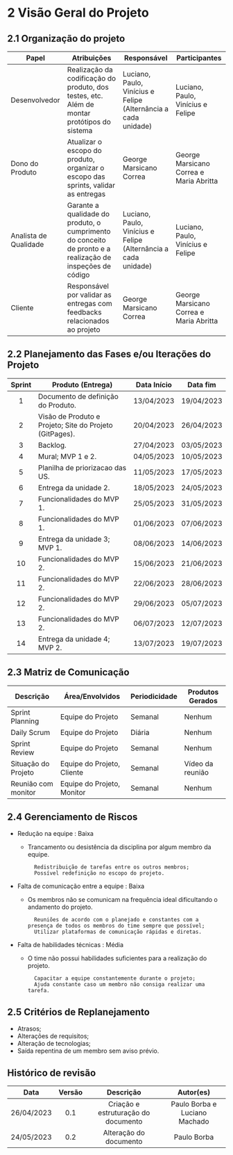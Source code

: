 # 2 Visão Geral do Projeto
## 2.1 Organização do projeto

| Papel | Atribuições | Responsável | Participantes | 
| -------------------------- | --------------------------------------------------------------------------------------------------------------------------------------------------------- | ---------------------------------------- | --------------------------------------------------------------------------------------------------- |
| Desenvolvedor | Realização da codificação do produto, dos testes, etc. Além de montar protótipos do sistema | Luciano, Paulo,  Vinícius e Felipe (Alternância a cada unidade) | Luciano, Paulo, Vinícius e Felipe |
| Dono do Produto | Atualizar o escopo do produto, organizar o escopo das sprints, validar as entregas | George Marsicano Correa | George Marsicano Correa e Maria Abritta |
| Analista de Qualidade | Garante a qualidade do produto, o cumprimento do conceito de pronto e a  realização de inspeções de código | Luciano, Paulo, Vinícius e Felipe (Alternância a cada unidade) |  Luciano, Paulo, Vinícius e Felipe |
| Cliente | Responsável por validar as entregas com feedbacks relacionados ao projeto | George Marsicano Correa | George Marsicano Correa e Maria Abritta |

## 2.2 Planejamento das Fases e/ou Iterações do Projeto

| Sprint | Produto (Entrega) | Data Início | Data fim |
| :----: | ----------------- | ----------- | ---------- |
| 1 | Documento de definição do Produto. | 13/04/2023 | 19/04/2023 |
| 2 | Visão de Produto e Projeto; Site do Projeto (GitPages). | 20/04/2023 | 26/04/2023 |
| 3 | Backlog. | 27/04/2023 | 03/05/2023 |
| 4 | Mural; MVP 1 e 2. | 04/05/2023 | 10/05/2023 |
| 5 | Planilha de priorizacao das US. | 11/05/2023 | 17/05/2023 |
| 6 | Entrega da unidade 2. | 18/05/2023 | 24/05/2023 |
| 7 | Funcionalidades do MVP 1. | 25/05/2023 | 31/05/2023 |
| 8 | Funcionalidades do MVP 1. | 01/06/2023 | 07/06/2023 |
| 9 | Entrega da unidade 3; MVP 1. | 08/06/2023 | 14/06/2023 |
| 10 | Funcionalidades do MVP 2. | 15/06/2023 | 21/06/2023 |
| 11 | Funcionalidades do MVP 2. | 22/06/2023 | 28/06/2023 |
| 12 | Funcionalidades do MVP 2. | 29/06/2023 | 05/07/2023 |
| 13 | Funcionalidades do MVP 2. | 06/07/2023 | 12/07/2023 |
| 14 | Entrega da unidade 4; MVP 2. | 13/07/2023 | 19/07/2023 |
## 2.3 Matriz de Comunicação

| Descrição | Área/Envolvidos | Periodicidade |Produtos Gerados |
| -------------------- | --------------------------------------- | ------------- | -------------------------------------------------------------------------------------------------- |
| Sprint Planning  | Equipe do Projeto | Semanal | Nenhum |
| Daily Scrum | Equipe do Projeto  | Diária | Nenhum |
| Sprint Review | Equipe do Projeto | Semanal | Nenhum |
| Situação do Projeto | Equipe do Projeto, Cliente | Semanal | Vídeo da reunião |
| Reunião com monitor | Equipe do Projeto, Monitor | Semanal | Nenhum |

## 2.4 Gerenciamento de Riscos

- Redução na equipe : Baixa
    - Trancamento ou desistência da disciplina por algum membro da equipe.
        
            Redistribuição de tarefas entre os outros membros;
            Possível redefinição no escopo do projeto.

- Falta de comunicação entre a equipe : Baixa
    - Os membros não se comunicam na frequência ideal dificultando o andamento do projeto.

            Reuniões de acordo com o planejado e constantes com a presença de todos os membros do time sempre que possível;
            Utilizar plataformas de comunicação rápidas e diretas.

- Falta de habilidades técnicas : Média
    - O time não possui habilidades suficientes para a realização do projeto.
    
            Capacitar a equipe constantemente durante o projeto;
            Ajuda constante caso um membro não consiga realizar uma tarefa.

## 2.5 Critérios de Replanejamento

- Atrasos;
- Alterações de requisitos; 
- Alteração de tecnologias; 
- Saída repentina de um membro sem aviso prévio. 

## Histórico de revisão

|  Data | Versão | Descrição | Autor(es) |
| :--------: | :----: | :---------------------------------: | :---------: |
| 26/04/2023 |  0.1   | Criação e estruturação do documento | Paulo Borba e Luciano Machado |
| 24/05/2023 |  0.2   | Alteração do documento | Paulo Borba |